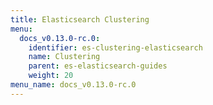 ```yaml
---
title: Elasticsearch Clustering
menu:
  docs_v0.13.0-rc.0:
    identifier: es-clustering-elasticsearch
    name: Clustering
    parent: es-elasticsearch-guides
    weight: 20
menu_name: docs_v0.13.0-rc.0
---
```


